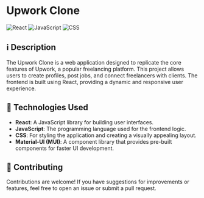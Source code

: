 # Upwork Clone

![React](https://img.shields.io/badge/React-17.0.2-61DAFB?style=flat&logo=react&logoColor=black)
![JavaScript](https://img.shields.io/badge/JavaScript-ES6+-F7DF1E?style=flat&logo=javascript&logoColor=black)
![CSS](https://img.shields.io/badge/CSS-3-1572B6?style=flat&logo=css3&logoColor=white)

## ℹ️️ Description

The Upwork Clone is a web application designed to replicate the core features of Upwork, a popular freelancing platform. This project allows users to create profiles, post jobs, and connect freelancers with clients. The frontend is built using React, providing a dynamic and responsive user experience.

## 🚀 Technologies Used

- **React**: A JavaScript library for building user interfaces.
- **JavaScript**: The programming language used for the frontend logic.
- **CSS**: For styling the application and creating a visually appealing layout.
- **Material-UI (MUI)**: A component library that provides pre-built components for faster UI development.

## 🌟 Contributing

Contributions are welcome! If you have suggestions for improvements or features, feel free to open an issue or submit a pull request.

